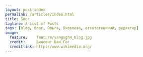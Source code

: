 ```yaml
---
layout: post-index
permalink: /articles/index.html
title: Блог
tagline: A List of Posts
tags: [blog, блог, Ольга, Яковлева, ответственный, редактор]
image:
  feature:    feature/vangogh4_blog.jpg
  credit:     Винсент Ван Гог
  creditlink: http://www.wikimedia.org/
---
```


